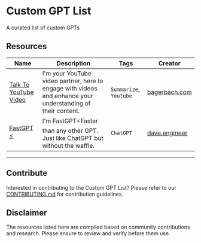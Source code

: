 # Custom GPT List

A curated list of custom GPTs

## Resources

| Name | Description | Tags | Creator |
| ---- | ----------- | ---- | ------- |
| [Talk To YouTube Video](https://chat.openai.com/g/g-ynY1wMTRY-talk-to-youtube-video) | I'm your YouTube video partner, here to engage with videos and enhance your understanding of their content. | `Summarize`, `Youtube`| [bagerbach.com](https://bagerbach.com) |
| [FastGPT ⚡](https://chat.openai.com/g/g-VnlKc5BQK-fastgpt) | I'm FastGPT⚡Faster than any other GPT. Just like ChatGPT but without the waffle. | `ChatGPT`| [dave.engineer](https://dave.engineer) |
---

## Contribute

Interested in contributing to the Custom GPT List? Please refer to our [CONTRIBUTING.md](https://github.com/ResourceChest/.github/blob/main/CONTRIBUTING.md) for contribution guidelines.

## Disclaimer

The resources listed here are compiled based on community contributions and research. Please ensure to review and verify before them use.
